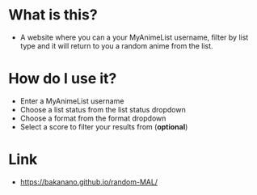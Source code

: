 # What is this?
* A website where you can a your MyAnimeList username, filter by list type and it will return to you a random anime from the list.

# How do I use it?
* Enter a MyAnimeList username
* Choose a list status from the list status dropdown
* Choose a format from the format dropdown
* Select a score to filter your results from (**optional**)

# Link
* https://bakanano.github.io/random-MAL/

